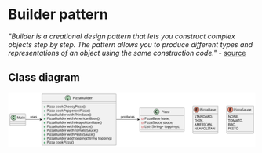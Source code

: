 # Builder pattern

*"Builder is a creational design pattern that lets you construct complex objects step by step. The pattern allows you to produce different types and representations of an object using the same construction code."* - [source](https://refactoring.guru/design-patterns/builder)

## Class diagram

![class-diagram](class-diagram.svg)

